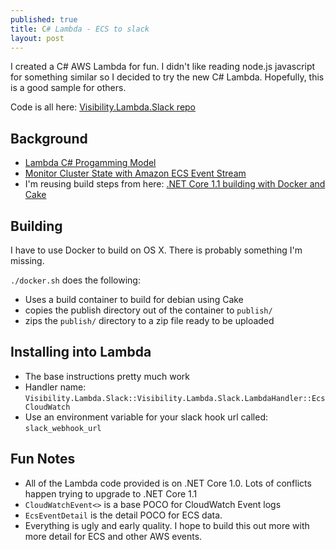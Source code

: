 ```yaml
---
published: true
title: C# Lambda - ECS to slack
layout: post
---
```

I created a C# AWS Lambda for fun.  I didn't like reading node.js javascript for something similar so I decided to try the new C# Lambda.  Hopefully, this is a good sample for others.

Code is all here: [Visibility.Lambda.Slack repo](https://github.com/Visibilityltd/Visibility.Lambda.Slack)

## Background ##

* [Lambda C# Progamming Model](http://docs.aws.amazon.com/lambda/latest/dg/dotnet-programming-model.html)
* [Monitor Cluster State with Amazon ECS Event Stream](https://aws.amazon.com/blogs/compute/monitor-cluster-state-with-amazon-ecs-event-stream/)
* I'm reusing build steps from here: [.NET Core 1.1 building with Docker and Cake](https://adamhathcock.github.io/2016/11/22/net-core-1-1-building-with-docker-and-cake.html)

## Building ##

I have to use Docker to build on OS X.  There is probably something I'm missing.

`./docker.sh` does the following:

* Uses a build container to build for debian using Cake
* copies the publish directory out of the container to `publish/`
* zips the `publish/` directory to a zip file ready to be uploaded

## Installing into Lambda ##

* The base instructions pretty much work
* Handler name: `Visibility.Lambda.Slack::Visibility.Lambda.Slack.LambdaHandler::EcsCloudWatch`
* Use an environment variable for your slack hook url called: `slack_webhook_url`

## Fun Notes ##

* All of the Lambda code provided is on .NET Core 1.0.  Lots of conflicts happen trying to upgrade to .NET Core 1.1
* `CloudWatchEvent<>` is a base POCO for CloudWatch Event logs
* `EcsEventDetail` is the detail POCO for ECS data.
* Everything is ugly and early quality.  I hope to build this out more with more detail for ECS and other AWS events.